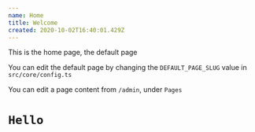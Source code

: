 ```yaml
---
name: Home
title: Welcome
created: 2020-10-02T16:40:01.429Z
---
```

This is the home page, the default page

You can edit the default page by changing the `DEFAULT_PAGE_SLUG` value in `src/core/config.ts`

You can edit a page content from `/admin`, under `Pages`

# `Hello `